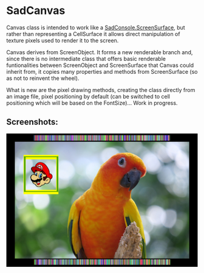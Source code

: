 # SadCanvas
Canvas class is intended to work like a [SadConsole.ScreenSurface](https://github.com/Thraka/SadConsole/blob/master/SadConsole/ScreenSurface.cs), 
but rather than representing a CellSurface it allows direct manipulation of texture pixels used to render it to the screen.

Canvas derives from ScreenObject. It forms a new renderable branch and, since there is no intermediate class 
that offers basic renderable funtionalities between ScreenObject and ScreenSurface that Canvas could inherit from,
it copies many properties and methods from ScreenSurface (so as not to reinvent the wheel).

What is new are the pixel drawing methods, creating the class directly from an image file, pixel positioning by default
(can be switched to cell positioning which will be based on the FontSize)... Work in progress.

## Screenshots:

![Parrot](/screenshot.jpg)